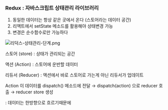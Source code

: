 
### Redux : 자바스크립트 상태관리 라이브러리  

1. 동일한 데이터는 항상 같은 곳에서 온다 (스토어라는 데이터 공간)  
2. 리액트에서 setState 메소드를 활용해야 상태변경 가능  
3. 변경은 순수함수로만 가능하다  

![리덕스-상태관리-단계.png](https://prod-files-secure.s3.us-west-2.amazonaws.com/2d645c21-a829-459d-90e3-d76a47ad220c/eb17dac8-9435-47f8-ba9b-18959d73d415/%E1%84%85%E1%85%B5%E1%84%83%E1%85%A5%E1%86%A8%E1%84%89%E1%85%B3-%E1%84%89%E1%85%A1%E1%86%BC%E1%84%90%E1%85%A2%E1%84%80%E1%85%AA%E1%86%AB%E1%84%85%E1%85%B5-%E1%84%83%E1%85%A1%E1%86%AB%E1%84%80%E1%85%A8.png)  

스토어 (store) : 상태가 관리되는 공간  

액션 (Action) : 스토어에 운반할 데이터  

리듀서 (Reducer) : 액션에서 바로 스토어로 가는게 아닌 리듀서가 업데이트  

Action 이 데이터를 dispatch() 메소드에 전달 → dispatch(action) 으로 reducer 호출  → reducer store 생성  

: 데이터는 한방향으로 흐르기때문에
